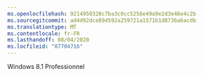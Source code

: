 ```yaml
---
ms.openlocfilehash: 9214950328c7ba3c0cc5256e49a9e2d3e46e4c2b
ms.sourcegitcommit: ad4d92dce894592a259721a1571b1d8736abacdb
ms.translationtype: MT
ms.contentlocale: fr-FR
ms.lasthandoff: 08/04/2020
ms.locfileid: "87704716"
---
```

Windows 8.1 Professionnel
